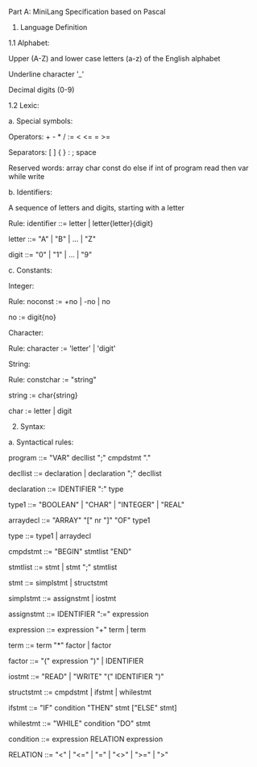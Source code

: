 Part A: MiniLang Specification based on Pascal

1. Language Definition

1.1 Alphabet:

Upper (A-Z) and lower case letters (a-z) of the English alphabet

Underline character '_'

Decimal digits (0-9)

1.2 Lexic:

a. Special symbols:

Operators: + - * / := < <= = >=

Separators: [ ] { } : ; space

Reserved words: array char const do else if int of program read then var while write

b. Identifiers:

A sequence of letters and digits, starting with a letter

Rule: identifier ::= letter | letter{letter}{digit}

letter ::= "A" | "B" | ... | "Z"

digit ::= "0" | "1" | ... | "9"

c. Constants:

Integer:

Rule: noconst := +no | -no | no

no := digit{no}

Character:

Rule: character := 'letter' | 'digit'

String:

Rule: constchar := "string"

string := char{string}

char := letter | digit

2. Syntax:

a. Syntactical rules:

program ::= "VAR" decllist ";" cmpdstmt "."

decllist ::= declaration | declaration ";" decllist

declaration ::= IDENTIFIER ":" type

type1 ::= "BOOLEAN" | "CHAR" | "INTEGER" | "REAL"

arraydecl ::= "ARRAY" "[" nr "]" "OF" type1

type ::= type1 | arraydecl

cmpdstmt ::= "BEGIN" stmtlist "END"

stmtlist ::= stmt | stmt ";" stmtlist

stmt ::= simplstmt | structstmt

simplstmt ::= assignstmt | iostmt

assignstmt ::= IDENTIFIER ":=" expression

expression ::= expression "+" term | term

term ::= term "*" factor | factor

factor ::= "(" expression ")" | IDENTIFIER

iostmt ::= "READ" | "WRITE" "(" IDENTIFIER ")"

structstmt ::= cmpdstmt | ifstmt | whilestmt

ifstmt ::= "IF" condition "THEN" stmt ["ELSE" stmt]

whilestmt ::= "WHILE" condition "DO" stmt

condition ::= expression RELATION expression

RELATION ::= "<" | "<=" | "=" | "<>" | ">=" | ">"


   
